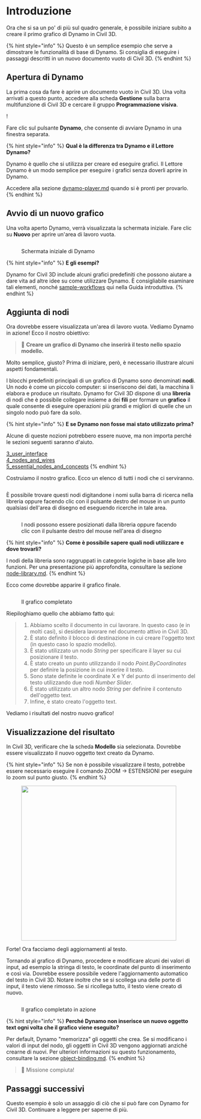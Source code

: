 # Introduzione

Ora che si sa un po' di più sul quadro generale, è possibile iniziare subito a creare il primo grafico di Dynamo in Civil 3D.

{% hint style="info" %} Questo è un semplice esempio che serve a dimostrare le funzionalità di base di Dynamo. Si consiglia di eseguire i passaggi descritti in un nuovo documento vuoto di Civil 3D. {% endhint %}

## Apertura di Dynamo

La prima cosa da fare è aprire un documento vuoto in Civil 3D. Una volta arrivati a questo punto, accedere alla scheda **Gestione** sulla barra multifunzione di Civil 3D e cercare il gruppo **Programmazione visiva**.

\![](<../.gitbook/assets/image (7).png>)

Fare clic sul pulsante **Dynamo**, che consente di avviare Dynamo in una finestra separata.

{% hint style="info" %} **Qual è la differenza tra Dynamo e il Lettore Dynamo?**

Dynamo è quello che si utilizza per creare ed eseguire grafici. Il Lettore Dynamo è un modo semplice per eseguire i grafici senza doverli aprire in Dynamo.

Accedere alla sezione [dynamo-player.md](dynamo-player.md "mention") quando si è pronti per provarlo. {% endhint %}

## Avvio di un nuovo grafico

Una volta aperto Dynamo, verrà visualizzata la schermata iniziale. Fare clic su **Nuovo** per aprire un'area di lavoro vuota.

<figure><img src="../.gitbook/assets/c3d-start.png" alt=""><figcaption><p>Schermata iniziale di Dynamo</p></figcaption></figure>

{% hint style="info" %} **E gli esempi?**

Dynamo for Civil 3D include alcuni grafici predefiniti che possono aiutare a dare vita ad altre idee su come utilizzare Dynamo. È consigliabile esaminare tali elementi, nonché [sample-workflows](sample-workflows/ "mention") qui nella Guida introduttiva. {% endhint %}

## Aggiunta di nodi

Ora dovrebbe essere visualizzata un'area di lavoro vuota. Vediamo Dynamo in azione! Ecco il nostro obiettivo:

>  :dart: **Creare un grafico di Dynamo che inserirà il testo nello spazio modello.**

Molto semplice, giusto? Prima di iniziare, però, è necessario illustrare alcuni aspetti fondamentali.

I blocchi predefiniti principali di un grafico di Dynamo sono denominati **nodi**. Un nodo è come un piccolo computer: si inseriscono dei dati, la macchina li elabora e produce un risultato. Dynamo for Civil 3D dispone di una **libreria** di nodi che è possibile collegare insieme a dei **fili** per formare un **grafico** il quale consente di eseguire operazioni più grandi e migliori di quelle che un singolo nodo può fare da solo.

{% hint style="info" %} **E se Dynamo non fosse mai stato utilizzato prima?**

Alcune di queste nozioni potrebbero essere nuove, ma non importa perché le sezioni seguenti saranno d'aiuto.

[3_user_interface](../3\_user\_interface/ "mention")\
 [4_nodes_and_wires](../4\_nodes\_and\_wires/ "mention")\
 [5_essential_nodes_and_concepts](../5\_essential\_nodes\_and\_concepts/ "mention") {% endhint %}

Costruiamo il nostro grafico. Ecco un elenco di tutti i nodi che ci serviranno.

<figure><img src="../.gitbook/assets/c3d-create-text-node-list.png" alt=""><figcaption></figcaption></figure>

È possibile trovare questi nodi digitandone i nomi sulla barra di ricerca nella libreria oppure facendo clic con il pulsante destro del mouse in un punto qualsiasi dell'area di disegno ed eseguendo ricerche in tale area.

<figure><img src="../.gitbook/assets/c3d-create-text-node-placement.gif" alt=""><figcaption><p>I nodi possono essere posizionati dalla libreria oppure facendo clic con il pulsante destro del mouse nell'area di disegno</p></figcaption></figure>

{% hint style="info" %} **Come è possibile sapere quali nodi utilizzare e dove trovarli?**

I nodi della libreria sono raggruppati in categorie logiche in base alle loro funzioni. Per una presentazione più approfondita, consultare la sezione [node-library.md](node-library.md "mention"). {% endhint %}

Ecco come dovrebbe apparire il grafico finale.

<figure><img src="../.gitbook/assets/c3d-text-create-final (2).png" alt=""><figcaption><p>Il grafico completato</p></figcaption></figure>

Riepiloghiamo quello che abbiamo fatto qui:

> 1. Abbiamo scelto il documento in cui lavorare. In questo caso (e in molti casi), si desidera lavorare nel documento attivo in Civil 3D.
> 2. È stato definito il blocco di destinazione in cui creare l'oggetto text (in questo caso lo spazio modello).
> 3. È stato utilizzato un nodo _String_ per specificare il layer su cui posizionare il testo.
> 4. È stato creato un punto utilizzando il nodo _Point.ByCoordinates_ per definire la posizione in cui inserire il testo.
> 5. Sono state definite le coordinate X e Y del punto di inserimento del testo utilizzando due nodi _Number Slider_.
> 6. È stato utilizzato un altro nodo _String_ per definire il contenuto dell'oggetto text.
> 7. Infine, è stato creato l'oggetto text.

Vediamo i risultati del nostro nuovo grafico!

## Visualizzazione del risultato

In Civil 3D, verificare che la scheda **Modello** sia selezionata. Dovrebbe essere visualizzato il nuovo oggetto text creato da Dynamo.

{% hint style="info" %} Se non è possibile visualizzare il testo, potrebbe essere necessario eseguire il comando ZOOM -> ESTENSIONI per eseguire lo zoom sul punto giusto. {% endhint %}

<figure><img src="../.gitbook/assets/c3d-create-text-result.png" alt="" width="413"><figcaption></figcaption></figure>

Forte! Ora facciamo degli aggiornamenti al testo.

Tornando al grafico di Dynamo, procedere e modificare alcuni dei valori di input, ad esempio la stringa di testo, le coordinate del punto di inserimento e così via. Dovrebbe essere possibile vedere l'aggiornamento automatico del testo in Civil 3D. Notare inoltre che se si scollega una delle porte di input, il testo viene rimosso. Se si ricollega tutto, il testo viene creato di nuovo. 

<div data-full-width="false">

<figure><img src="../.gitbook/assets/c3d-create-text.gif" alt=""><figcaption><p>Il grafico completato in azione</p></figcaption></figure>

</div>

{% hint style="info" %} **Perché Dynamo non inserisce un nuovo oggetto text ogni volta che il grafico viene eseguito?**

Per default, Dynamo "memorizza" gli oggetti che crea. Se si modificano i valori di input del nodo, gli oggetti in Civil 3D vengono aggiornati anziché crearne di nuovi. Per ulteriori informazioni su questo funzionamento, consultare la sezione [object-binding.md](advanced-topics/object-binding.md "mention"). {% endhint %}

> :tada: Missione compiuta!

## Passaggi successivi

Questo esempio è solo un assaggio di ciò che si può fare con Dynamo for Civil 3D. Continuare a leggere per saperne di più.
